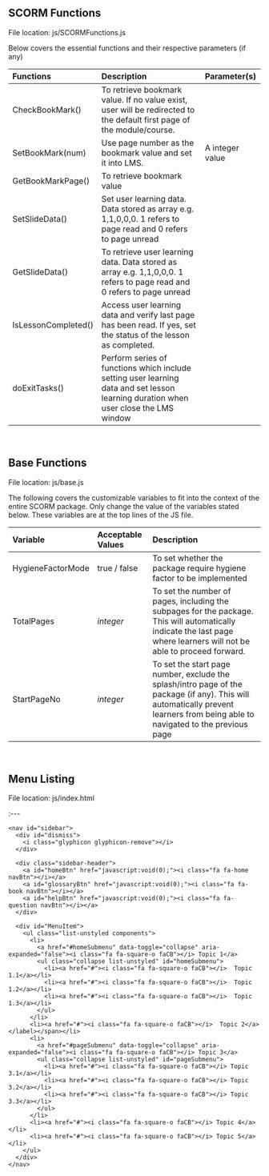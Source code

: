 ## SCORM Functions
File location: js/SCORMFunctions.js

Below covers the essential functions and their respective parameters (if any)

| Functions      | Description           | Parameter(s)  |
| :---  |:--- | :--- |
| CheckBookMark() | To retrieve bookmark value. If no value exist, user will be redirected to the default first page of the module/course. |  |
| SetBookMark(num) | Use page number as the bookmark value and set it into LMS. |  A integer value  |
| GetBookMarkPage() | To retrieve bookmark value | |
| SetSlideData() | Set user learning data. Data stored as array e.g. 1,1,0,0,0. 1 refers to page read and 0 refers to page unread | |
| GetSlideData() | To retrieve user learning data. Data stored as array e.g. 1,1,0,0,0. 1 refers to page read and 0 refers to page unread | |
| IsLessonCompleted() | Access user learning data and verify last page has been read. If yes, set the status of the lesson as completed. | |
| doExitTasks() | Perform series of functions which include setting user learning data and set lesson learning duration when user close the LMS window | |

<br />

## Base Functions
File location: js/base.js

The following covers the customizable variables to fit into the context of the entire SCORM package. Only change the value of the variables stated below. These variables are at the top lines of the JS file.

|Variable      |Acceptable Values  |Description  |
| :---  |:--------- |:--- |
| HygieneFactorMode | true / false  | To set whether the package require hygiene factor to be implemented |
| TotalPages | <i>integer</i>  | To set the number of pages, including the subpages for the package. This will automatically indicate the last page where learners will not be able to proceed forward. |
| StartPageNo | <i>integer</i>  | To set the start page number, exclude the splash/intro page of the package (if any). This will automatically prevent learners from being able to navigated to the previous page |

<br />

## Menu Listing
File location: js/index.html

:--- 

```
<nav id="sidebar">
  <div id="dismiss">
    <i class="glyphicon glyphicon-remove"></i>
  </div>

  <div class="sidebar-header">
    <a id="homeBtn" href="javascript:void(0);"><i class="fa fa-home navBtn"></i></a>
    <a id="glossaryBtn" href="javascript:void(0);"><i class="fa fa-book navBtn"></i></a>
    <a id="helpBtn" href="javascript:void(0);"><i class="fa fa-question navBtn"></i></a>
  </div>

  <div id="MenuItem">
    <ul class="list-unstyled components">
      <li>
        <a href="#homeSubmenu" data-toggle="collapse" aria-expanded="false"><i class="fa fa-square-o faCB"></i> Topic 1</a>
        <ul class="collapse list-unstyled" id="homeSubmenu">
          <li><a href="#"><i class="fa fa-square-o faCB"></i>  Topic 1.1</a></li>
          <li><a href="#"><i class="fa fa-square-o faCB"></i>  Topic 1.2</a></li>
          <li><a href="#"><i class="fa fa-square-o faCB"></i>  Topic 1.3</a></li>
        </ul>
      </li>
      <li><a href="#"><i class="fa fa-square-o faCB"></i>  Topic 2</a> </label></span></li>
      <li>
        <a href="#pageSubmenu" data-toggle="collapse" aria-expanded="false"><i class="fa fa-square-o faCB"></i> Topic 3</a>
        <ul class="collapse list-unstyled" id="pageSubmenu">
          <li><a href="#"><i class="fa fa-square-o faCB"></i> Topic 3.1</a></li>
          <li><a href="#"><i class="fa fa-square-o faCB"></i> Topic 3.2</a></li>
          <li><a href="#"><i class="fa fa-square-o faCB"></i> Topic 3.3</a></li>
        </ul>
      </li>
      <li><a href="#"><i class="fa fa-square-o faCB"></i> Topic 4</a></li>
      <li><a href="#"><i class="fa fa-square-o faCB"></i> Topic 5</a></li>
    </ul>
  </div>
</nav>
```
